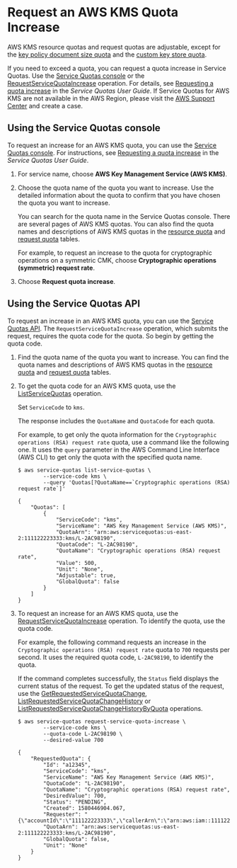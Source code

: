 # Request an AWS KMS Quota Increase<a name="increase-quota"></a>

AWS KMS resource quotas and request quotas are adjustable, except for the [key policy document size quota](resource-limits.md#key-policy-limit) and the [custom key store quota](requests-per-second.md#rps-key-stores)\.

If you need to exceed a quota, you can request a quota increase in Service Quotas\. Use the [Service Quotas console](https://console.aws.amazon.com/servicequotas) or the [RequestServiceQuotaIncrease](https://docs.aws.amazon.com/servicequotas/2019-06-24/apireference/API_RequestServiceQuotaIncrease.html) operation\. For details, see [Requesting a quota increase](https://docs.aws.amazon.com/servicequotas/latest/userguide/request-increase.html) in the *Service Quotas User Guide*\. If Service Quotas for AWS KMS are not available in the AWS Region, please visit the [AWS Support Center](https://console.aws.amazon.com/support/home) and create a case\. 

## Using the Service Quotas console<a name="quota-increase-console"></a>

To request an increase for an AWS KMS quota, you can use the [Service Quotas console](https://console.aws.amazon.com/servicequotas)\. For instructions, see [Requesting a quota increase](https://docs.aws.amazon.com/servicequotas/latest/userguide/request-quota-increase.html) in the *Service Quotas User Guide*\. 

1. For service name, choose **AWS Key Management Service \(AWS KMS\)**\.

1. Choose the quota name of the quota you want to increase\. Use the detailed information about the quota to confirm that you have chosen the quota you want to increase\. 

   You can search for the quota name in the Service Quotas console\. There are several pages of AWS KMS quotas\. You can also find the quota names and descriptions of AWS KMS quotas in the [resource quota](resource-limits.md) and [request quota](requests-per-second.md) tables\.

   For example, to request an increase to the quota for cryptographic operations on a symmetric CMK, choose **Cryptographic operations \(symmetric\) request rate**\.

1. Choose **Request quota increase**\.

## Using the Service Quotas API<a name="quota-increase-api"></a>

To request an increase in an AWS KMS quota, you can use the [Service Quotas API](https://docs.aws.amazon.com/servicequotas/2019-06-24/apireference/)\. The `RequestServiceQuotaIncrease` operation, which submits the request, requires the quota code for the quota\. So begin by getting the quota code\.

1. Find the quota name of the quota you want to increase\. You can find the quota names and descriptions of AWS KMS quotas in the [resource quota](resource-limits.md) and [request quota](requests-per-second.md) tables\. 

1. To get the quota code for an AWS KMS quota, use the [ListServiceQuotas](https://docs.aws.amazon.com/servicequotas/2019-06-24/apireference/API_ListServiceQuotas.html) operation\.

   Set `ServiceCode` to `kms`\.

   The response includes the `QuotaName` and `QuotaCode` for each quota\. 

   For example, to get only the quota information for the `Cryptographic operations (RSA) request rate` quota, use a command like the following one\. It uses the `query` parameter in the AWS Command Line Interface \(AWS CLI\) to get only the quota with the specified quota name\.

   ```
   $ aws service-quotas list-service-quotas \
           --service-code kms \
           --query 'Quotas[?QuotaName==`Cryptographic operations (RSA) request rate`]'
   
   {
       "Quotas": [
           {
               "ServiceCode": "kms",
               "ServiceName": "AWS Key Management Service (AWS KMS)",
               "QuotaArn": "arn:aws:servicequotas:us-east-2:111122223333:kms/L-2AC98190",
               "QuotaCode": "L-2AC98190",
               "QuotaName": "Cryptographic operations (RSA) request rate",
               "Value": 500,
               "Unit": "None",
               "Adjustable": true,
               "GlobalQuota": false
           }
       ]
   }
   ```

1. To request an increase for an AWS KMS quota, use the [RequestServiceQuotaIncrease](https://docs.aws.amazon.com/servicequotas/2019-06-24/apireference/API_RequestServiceQuotaIncrease.html) operation\. To identify the quota, use the quota code\.

   For example, the following command requests an increase in the `Cryptographic operations (RSA) request rate` quota to `700` requests per second\. It uses the required quota code, `L-2AC98190`, to identify the quota\.

   If the command completes successfully, the `Status` field displays the current status of the request\. To get the updated status of the request, use the [GetRequestedServiceQuotaChange](https://docs.aws.amazon.com/servicequotas/2019-06-24/apireference/API_GetRequestedServiceQuotaChange.html), [ListRequestedServiceQuotaChangeHistory](https://docs.aws.amazon.com/servicequotas/2019-06-24/apireference/API_ListRequestedServiceQuotaChangeHistory.html) or [ListRequestedServiceQuotaChangeHistoryByQuota](https://docs.aws.amazon.com/servicequotas/2019-06-24/apireference/API_ListRequestedServiceQuotaChangeHistoryByQuota.html) operations\.

   ```
   $ aws service-quotas request-service-quota-increase \
           --service-code kms \
           --quota-code L-2AC98190 \
           --desired-value 700
   
   {
       "RequestedQuota": {
           "Id": "a12345",
           "ServiceCode": "kms",
           "ServiceName": "AWS Key Management Service (AWS KMS)",
           "QuotaCode": "L-2AC98190",
           "QuotaName": "Cryptographic operations (RSA) request rate",
           "DesiredValue": 700,
           "Status": "PENDING",
           "Created": 1580446904.067,
           "Requester": "{\"accountId\":\"111122223333\",\"callerArn\":\"arn:aws:iam::111122223333:root\"}",
           "QuotaArn": "arn:aws:servicequotas:us-east-2:111122223333:kms/L-2AC98190",
           "GlobalQuota": false,
           "Unit": "None"
       }
   }
   ```